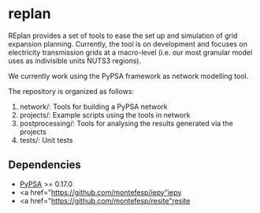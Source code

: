 # replan

REplan provides a set of tools to ease the set up and simulation of grid expansion planning.
Currently, the tool is on development and focuses on electricity transmission grids at a macro-level (i.e. our most granular model uses as indivisible units NUTS3 regions).

We currently work using the PyPSA framework as network modelling tool.

The repository is organized as follows:

1. network/: Tools for building a PyPSA network
2. projects/: Example scripts using the tools in network
3. postprocessing/: Tools for analysing the results generated via the projects
4. tests/: Unit tests

## Dependencies

- <a href="https://github.com/PyPSA/PyPSA">PyPSA</a> >= 0.17.0
- <a href="https://github.com/montefesp/iepy"iepy</a>
- <a href="https://github.com/montefesp/resite"resite</a>
